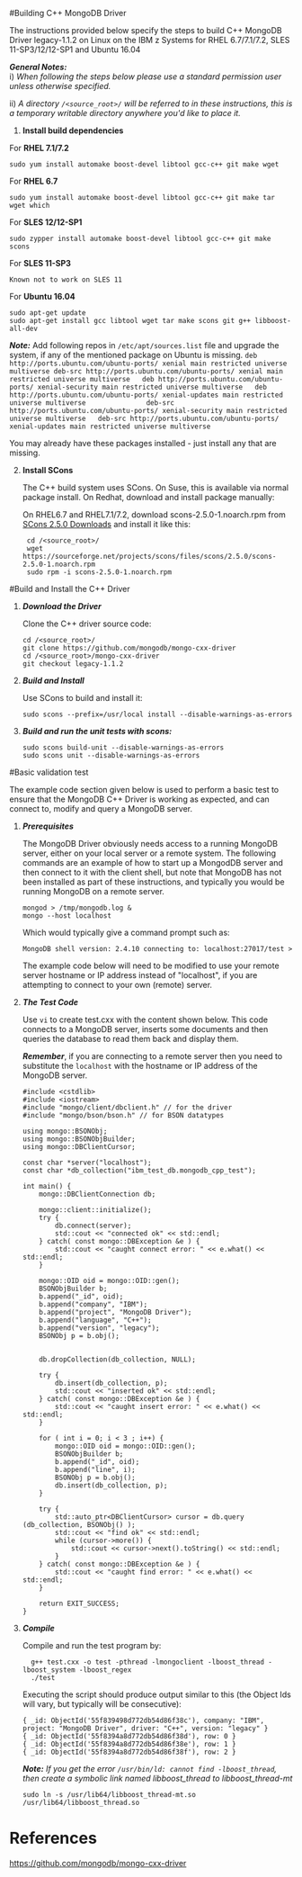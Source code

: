 #Building C++ MongoDB Driver

The instructions provided below specify the steps to build C++ MongoDB Driver legacy-1.1.2 on Linux on the IBM z Systems for RHEL 6.7/7.1/7.2, SLES 11-SP3/12/12-SP1 and Ubuntu 16.04


_**General Notes:**_ 	 
i) _When following the steps below please use a standard permission user unless otherwise specified._

ii) _A directory  `/<source_root>/`  will be referred to in these instructions, this is a temporary writable directory anywhere you'd like to place it._

1. **Install build dependencies**

  For **RHEL 7.1/7.2**
  ```shell
  sudo yum install automake boost-devel libtool gcc-c++ git make wget
  ```
   For **RHEL 6.7**
  ```shell
  sudo yum install automake boost-devel libtool gcc-c++ git make tar wget which
  ```
  For **SLES 12/12-SP1**
  ```shell
  sudo zypper install automake boost-devel libtool gcc-c++ git make scons
  ```
  For **SLES 11-SP3**
  ```shell
  Known not to work on SLES 11
  ```
  
  For **Ubuntu 16.04**
  ```shell
  sudo apt-get update
  sudo apt-get install gcc libtool wget tar make scons git g++ libboost-all-dev 
  ```
_**Note:**_
Add following repos in `/etc/apt/sources.list` file and upgrade the system, if any of the mentioned package on Ubuntu is missing.
    ```
       deb http://ports.ubuntu.com/ubuntu-ports/ xenial main restricted universe multiverse
       deb-src http://ports.ubuntu.com/ubuntu-ports/ xenial main restricted universe multiverse  
       deb http://ports.ubuntu.com/ubuntu-ports/ xenial-security main restricted universe multiverse  
       deb http://ports.ubuntu.com/ubuntu-ports/ xenial-updates main restricted universe multiverse              
       deb-src http://ports.ubuntu.com/ubuntu-ports/ xenial-security main restricted universe multiverse  
       deb-src http://ports.ubuntu.com/ubuntu-ports/ xenial-updates main restricted universe multiverse
    ```

  You may already have these packages installed - just install any that are missing.

2. **Install SCons**

	The C++ build system uses SCons. On Suse, this is available via normal package install. On Redhat, download and install package manually:

   On RHEL6.7 and RHEL7.1/7.2, download scons-2.5.0-1.noarch.rpm from [SCons 2.5.0 Downloads](https://sourceforge.net/projects/scons/files/scons/2.5.0) and install it like this:

        cd /<source_root>/
		wget https://sourceforge.net/projects/scons/files/scons/2.5.0/scons-2.5.0-1.noarch.rpm
        sudo rpm -i scons-2.5.0-1.noarch.rpm

#Build and Install the C++ Driver

1. ***Download the Driver***

    Clone the C++ driver source code:

    ```shell
    cd /<source_root>/
    git clone https://github.com/mongodb/mongo-cxx-driver
    cd /<source_root>/mongo-cxx-driver
    git checkout legacy-1.1.2
    ```
    
2. ***Build and Install***
    
    Use SCons to build and install it:

    ```shell
    sudo scons --prefix=/usr/local install --disable-warnings-as-errors  

    ```    
3. ***Build and run the unit tests with scons:***
	
	```shell
	sudo scons build-unit --disable-warnings-as-errors
	sudo scons unit --disable-warnings-as-errors   
	```    
    	
#Basic validation test

The example code section given below is used to perform a basic test to ensure that the MongoDB C++ Driver is working as expected, and can connect to, modify and query a MongoDB server.

1. ***Prerequisites***

    The MongoDB Driver obviously needs access to a running MongoDB server, either on your local server or a remote system. The following commands are an example of how to start up a MongodDB server and then connect to it with the client shell, but note that MongoDB has not been installed as part of these instructions, and typically you would be running MongoDB on a remote server.

    ```shell
    mongod > /tmp/mongodb.log &
    mongo --host localhost 
    ```
    Which would typically give a command prompt such as:
    
    ```shell
    MongoDB shell version: 2.4.10 connecting to: localhost:27017/test > 
    ```
    The example code below will need to be modified to use your remote server hostname or IP address instead of "localhost", if you are attempting to connect to your own (remote) server.

2. ***The Test Code***
    
    Use `vi` to create test.cxx with the content shown below.  This code connects to a MongoDB server, inserts some documents and then queries the database to read them back and display them. 
	
	_**Remember**_, if you are connecting to a remote server then you need to substitute the `localhost` with the hostname or IP address of the MongoDB server.
    
    ```shell
    #include <cstdlib>
    #include <iostream>
    #include "mongo/client/dbclient.h" // for the driver
    #include "mongo/bson/bson.h" // for BSON datatypes

    using mongo::BSONObj;
    using mongo::BSONObjBuilder;
    using mongo::DBClientCursor;

    const char *server("localhost");
    const char *db_collection("ibm_test_db.mongodb_cpp_test");

    int main() {
        mongo::DBClientConnection db;

        mongo::client::initialize();
        try {
            db.connect(server);
            std::cout << "connected ok" << std::endl;
        } catch( const mongo::DBException &e ) {
            std::cout << "caught connect error: " << e.what() <<     std::endl;
        }

        mongo::OID oid = mongo::OID::gen();
        BSONObjBuilder b;
        b.append("_id", oid);
        b.append("company", "IBM");
        b.append("project", "MongoDB Driver");
        b.append("language", "C++");
        b.append("version", "legacy");
        BSONObj p = b.obj();


        db.dropCollection(db_collection, NULL);

        try {
            db.insert(db_collection, p);
            std::cout << "inserted ok" << std::endl;
        } catch( const mongo::DBException &e ) {
            std::cout << "caught insert error: " << e.what() << std::endl;
        }

        for ( int i = 0; i < 3 ; i++) {
            mongo::OID oid = mongo::OID::gen();
            BSONObjBuilder b;
            b.append("_id", oid);
            b.append("line", i);
            BSONObj p = b.obj();
            db.insert(db_collection, p);
        }

        try {
            std::auto_ptr<DBClientCursor> cursor = db.query  (db_collection, BSONObj() );
            std::cout << "find ok" << std::endl;
            while (cursor->more()) {
                std::cout << cursor->next().toString() << std::endl;
            }
        } catch( const mongo::DBException &e ) {
            std::cout << "caught find error: " << e.what() << std::endl;
        }
 
        return EXIT_SUCCESS;
    }
    ```
    
3. ***Compile*** 

    Compile and run the test program by:
    
    ```shell
      g++ test.cxx -o test -pthread -lmongoclient -lboost_thread -lboost_system -lboost_regex
      ./test
    ```
    
    Executing the script should produce output similar to this (the Object Ids will vary, but typically will be consecutive):
    
    ```shell
    { _id: ObjectId('55f839498d772db54d86f38c'), company: "IBM", project: "MongoDB Driver", driver: "C++", version: "legacy" }
    { _id: ObjectId('55f8394a8d772db54d86f38d'), row: 0 }
    { _id: ObjectId('55f8394a8d772db54d86f38e'), row: 1 }
    { _id: ObjectId('55f8394a8d772db54d86f38f'), row: 2 }
    ```
	
	_**Note:** If you get the error `/usr/bin/ld: cannot find -lboost_thread`, then create a symbolic link named libboost_thread to  libboost_thread-mt_
		
	```shell
    sudo ln -s /usr/lib64/libboost_thread-mt.so /usr/lib64/libboost_thread.so
    ```
	
# References
https://github.com/mongodb/mongo-cxx-driver